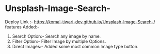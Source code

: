 # Unsplash-Image-Search-
Deploy Link :- https://komal-tiwari-dev.github.io/Unsplash-Image-Search-/
features Added:-
1) Search Option:- Search any image by name.
2) Filter Option:- Filter Image by multiple Options.
3) Direct Images:- Added some most common Image type button.

